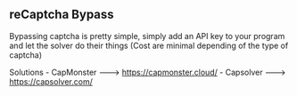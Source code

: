 
## reCaptcha Bypass

Bypassing captcha is pretty simple, simply add an API key to your program and let the solver do their things (Cost are minimal depending of the type of captcha)

Solutions
	- CapMonster     ---> https://capmonster.cloud/
	- Capsolver         ---> https://capsolver.com/
